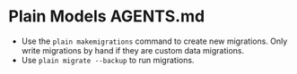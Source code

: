 # Plain Models AGENTS.md

- Use the `plain makemigrations` command to create new migrations. Only write migrations by hand if they are custom data migrations.
- Use `plain migrate --backup` to run migrations.
